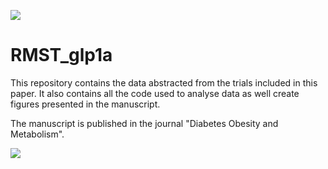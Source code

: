 
![](https://img.shields.io/badge/-Under%20Development-blue.svg)

# RMST_glp1a

This repository contains the data abstracted from the trials included in
this paper. It also contains all the code used to analyse data as well
create figures presented in the manuscript.

The manuscript is published in the journal "Diabetes Obesity and Metabolism".

![](https://dom-pubs.onlinelibrary.wiley.com/doi/10.1111/dom.14738)

